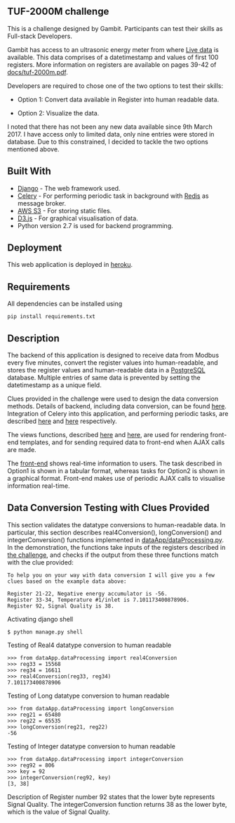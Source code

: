 ## TUF-2000M challenge

This is a challenge designed by Gambit. Participants can test their skills as Full-stack Developers.

Gambit has access to an ultrasonic energy meter from where [Live data](http://tuftuf.gambitlabs.fi/feed.txt) is available. This data comprises of a datetimestamp and values of first 100 registers. More information on registers are available on pages 39-42 of [docs/tuf-2000m.pdf](https://github.com/gambit-labs/tuf-2000m/blob/master/docs/tuf-2000m.pdf).

Developers are required to chose one of the two options to test their skills:

- Option 1:
Convert data available in Register into human readable data.

- Option 2:
Visualize the data.

I noted that there has not been any new data available since 9th March 2017. I have access only to limited data, only nine entries were stored in database. Due to this constrained, I decided to tackle the two options mentioned above.

## Built With

* [Django](https://www.djangoproject.com) - The web framework used.
* [Celery](http://celery.readthedocs.io/en/latest/) - For performing periodic task in background with [Redis](https://redis.io) as message broker.
* [AWS S3](https://aws.amazon.com/s3/) - For storing static files.
* [D3.js](https://d3js.org) - For graphical visualisation of data.
* Python version 2.7 is used for backend programming.

## Deployment

This web application is deployed in [heroku](http://gambit-challenge.herokuapp.com).

## Requirements

All dependencies can be installed using
```
pip install requirements.txt
```

## Description

The backend of this application is designed to receive data from Modbus every five minutes, convert the register values into human-readable, and stores the register values and human-readable data in a [PostgreSQL](https://www.postgresql.org) database. Multiple entries of same data is prevented by setting the datetimestamp as a unique field.

Clues provided in the challenge were used to design the data conversion methods. Details of backend, including data conversion, can be found [here](option1/dataProcessing.py). Integration of Celery into this application, and performing periodic tasks, are described [here](gambitChallenge/celery.py) and [here](option1/tasks.py) respectively.

The views functions, described [here](option1/views.py) and [here](option2/views.py), are used for rendering front-end templates, and for sending required data to front-end when AJAX calls are made.

The [front-end](http://gambit-challenge.herokuapp.com) shows real-time information to users. The task described in Option1 is shown in a tabular format, whereas tasks for Option2 is shown in a graphical format. Front-end makes use of periodic AJAX calls to visualise information real-time.


## Data Conversion Testing with Clues Provided

This section validates the datatype conversions to human-readable data. In particular, this section describes real4Conversion(), longConversion() and integerConversion() functions implemented in [dataApp/dataProcessing.py](dataApp/dataProcessing.py). In the demonstration, the functions take inputs of the registers described in [the challenge](https://github.com/gambit-labs/tuf-2000m), and checks if the output from these three functions match with the clue provided:
```
To help you on your way with data conversion I will give you a few clues based on the example data above:

Register 21-22, Negative energy accumulator is -56.
Register 33-34, Temperature #1/inlet is 7.101173400878906.
Register 92, Signal Quality is 38.
```

Activating django shell
```
$ python manage.py shell
```

Testing of Real4 datatype conversion to human readable
```
>>> from dataApp.dataProcessing import real4Conversion
>>> reg33 = 15568
>>> reg34 = 16611
>>> real4Conversion(reg33, reg34)
7.101173400878906
```

Testing of Long datatype conversion to human readable
```
>>> from dataApp.dataProcessing import longConversion
>>> reg21 = 65480
>>> reg22 = 65535
>>> longConversion(reg21, reg22)
-56
```

Testing of Integer datatype conversion to human readable
```
>>> from dataApp.dataProcessing import integerConversion
>>> reg92 = 806
>>> key = 92
>>> integerConversion(reg92, key)
[3, 38]
```
Description of Register number 92 states that the lower byte represents Signal Quality. The integerConversion function returns 38 as the lower byte, which is the value of Signal Quality.